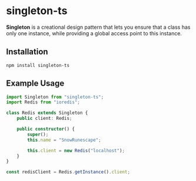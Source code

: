 # singleton-ts

**Singleton** is a creational design pattern that lets you ensure that a class has only one instance, while providing a global access point to this instance.

## Installation

```
npm install singleton-ts
```

## Example Usage

```typescript
import Singleton from "singleton-ts";
import Redis from "ioredis";

class Redis extends Singleton {
    public client: Redis;

    public constructor() {
        super();
        this.name = "SnowRunescape";

        this.client = new Redis("localhost");
    }
}

const redisClient = Redis.getInstance().client;
```